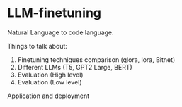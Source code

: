# LLM-finetuning

Natural Language to code language. 


Things to talk about:

1. Finetuning techniques comparison (qlora, lora, Bitnet)
2. Different LLMs (T5, GPT2 Large, BERT)
3. Evaluation (High level)
4. Evaluation (Low level)


Application and deployment
